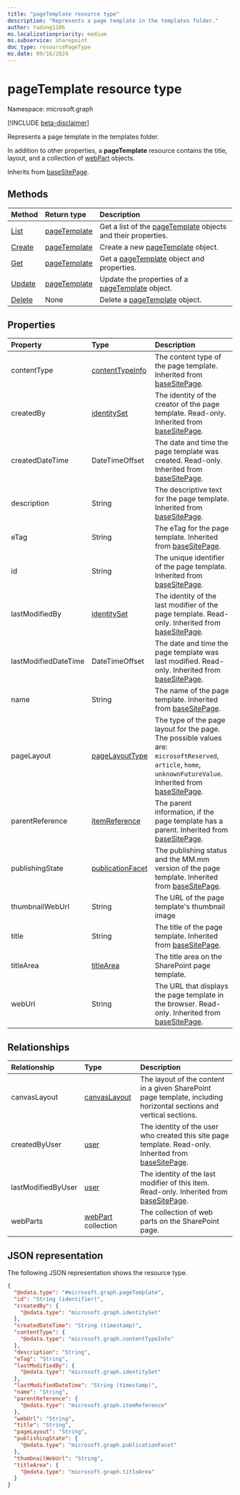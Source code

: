 ```yaml
---
title: "pageTemplate resource type"
description: "Represents a page template in the templates folder."
author: Yadong1106
ms.localizationpriority: medium
ms.subservice: sharepoint
doc_type: resourcePageType
ms.date: 09/16/2024
---
```


# pageTemplate resource type

Namespace: microsoft.graph

[!INCLUDE [beta-disclaimer](../../includes/beta-disclaimer.md)]

Represents a page template in the templates folder.

In addition to other properties, a **pageTemplate** resource contains the title, layout, and a collection of [webPart](../resources/webpart.md) objects.

Inherits from [baseSitePage](../resources/basesitepage.md).

## Methods

|Method|Return type|Description|
|:-----|:----------|:----------|
|[List](../api/pagetemplate-list.md)|[pageTemplate](../resources/pagetemplate.md)|Get a list of the [pageTemplate](../resources/pagetemplate.md) objects and their properties.|
|[Create](../api/pagetemplate-create.md)|[pageTemplate](../resources/pagetemplate.md)|Create a new [pageTemplate](../resources/pagetemplate.md) object.|
|[Get](../api/pagetemplate-get.md)|[pageTemplate](../resources/pagetemplate.md)|Get a [pageTemplate](../resources/pagetemplate.md) object and properties.|
|[Update](../api/pagetemplate-update.md)|[pageTemplate](../resources/pagetemplate.md)|Update the properties of a [pageTemplate](../resources/pagetemplate.md) object.|
|[Delete](../api/pagetemplate-delete.md)|None|Delete a [pageTemplate](../resources/pagetemplate.md) object.|

## Properties

|Property|Type|Description|
|:-----|:-----|:----------|
|contentType|[contentTypeInfo](../resources/contentTypeInfo.md)|The content type of the page template. Inherited from [baseSitePage](../resources/basesitepage.md).|
|createdBy|[identitySet](../resources/identityset.md)|The identity of the creator of the page template. Read-only. Inherited from [baseSitePage](../resources/basesitepage.md).|
|createdDateTime|DateTimeOffset|The date and time the page template was created. Read-only. Inherited from [baseSitePage](../resources/basesitepage.md).|
|description|String|The descriptive text for the page template. Inherited from [baseSitePage](../resources/basesitepage.md).|
|eTag|String|The eTag for the page template. Inherited from [baseSitePage](../resources/basesitepage.md).|
|id|String|The unique identifier of the page template. Inherited from [baseSitePage](../resources/basesitepage.md).|
|lastModifiedBy|[identitySet](../resources/identityset.md)|The identity of the last modifier of the page template. Read-only. Inherited from [baseSitePage](../resources/basesitepage.md).|
|lastModifiedDateTime|DateTimeOffset|The date and time the page template was last modified. Read-only. Inherited from [baseSitePage](../resources/basesitepage.md).|
|name|String|The name of the page template. Inherited from [baseSitePage](../resources/basesitepage.md).|
|pageLayout|[pageLayoutType](../resources/basesitepage.md#pagelayouttype-values)|The type of the page layout for the page. The possible values are: `microsoftReserved`, `article`, `home`, `unknownFutureValue`. Inherited from [baseSitePage](../resources/basesitepage.md).|
|parentReference|[itemReference](../resources/itemreference.md)|The parent information, if the page template has a parent. Inherited from [baseSitePage](../resources/baseSitePage.md).|
|publishingState|[publicationFacet](../resources/publicationfacet.md)|The publishing status and the MM.mm version of the page template. Inherited from [baseSitePage](../resources/basesitepage.md).|
|thumbnailWebUrl|String|The URL of the page template's thumbnail image|
|title|String|The title of the page template. Inherited from [baseSitePage](../resources/basesitepage.md).|
|titleArea|[titleArea](../resources/titlearea.md)|The title area on the SharePoint page template.|
|webUrl|String|The URL that displays the page template in the browser. Read-only. Inherited from [baseSitePage](../resources/baseSitePage.md).|

## Relationships

|Relationship|Type|Description|
|:-----------|:---|:----------|
|canvasLayout|[canvasLayout](../resources/canvaslayout.md)|The layout of the content in a given SharePoint page template, including horizontal sections and vertical sections.|
|createdByUser|[user](../resources/user.md)|The identity of the user who created this site page template. Read-only. Inherited from [baseSitePage](../resources/baseSitePage.md).|
|lastModifiedByUser|[user](../resources/user.md)|The identity of the last modifier of this item. Read-only. Inherited from [baseSitePage](../resources/baseSitePage.md).|
|webParts|[webPart](../resources/webpart.md) collection|The collection of web parts on the SharePoint page.|

## JSON representation

The following JSON representation shows the resource type.

<!-- {
  "blockType": "resource",
  "keyProperty": "id",
  "@odata.type": "microsoft.graph.pageTemplate",
  "baseType": "microsoft.graph.baseSitePage",
  "openType": true
}
-->

```json
{
  "@odata.type": "#microsoft.graph.pageTemplate",
  "id": "String (identifier)",
  "createdBy": {
    "@odata.type": "microsoft.graph.identitySet"
  },
  "createdDateTime": "String (timestamp)",
  "contentType": {
    "@odata.type": "microsoft.graph.contentTypeInfo"
  },
  "description": "String",
  "eTag": "String",
  "lastModifiedBy": {
    "@odata.type": "microsoft.graph.identitySet"
  },
  "lastModifiedDateTime": "String (timestamp)",
  "name": "String",
  "parentReference": {
    "@odata.type": "microsoft.graph.itemReference"
  },
  "webUrl": "String",
  "title": "String",
  "pageLayout": "String",
  "publishingState": {
    "@odata.type": "microsoft.graph.publicationFacet"
  },
  "thumbnailWebUrl": "String",
  "titleArea": {
    "@odata.type": "microsoft.graph.titleArea"
  }
}
```
